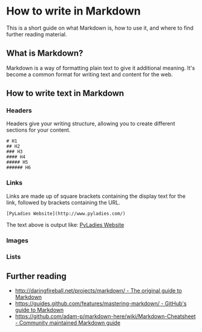 # How to write in Markdown

This is a short guide on what Markdown is, how to use it, and where to find further reading material.

## What is Markdown?

Markdown is a way of formatting plain text to give it additional meaning. It's become a common format for writing text and content for the web. 

## How to write text in Markdown

### Headers

Headers give your writing structure, allowing you to create different sections for your content.

```
# H1
## H2
### H3
#### H4
##### H5
###### H6
```

### Links

Links are made up of square brackets containing the display text for the link, followed by brackets containing the URL.

```
[PyLadies Website](http://www.pyladies.com/)
```

The text above is output like: [PyLadies Website](http://www.pyladies.com/)

### Images

### Lists

## Further reading

- [http://daringfireball.net/projects/markdown/ - The original guide to Markdown](http://daringfireball.net/projects/markdown/)
- [https://guides.github.com/features/mastering-markdown/ - GitHub's guide to Markdown](https://guides.github.com/features/mastering-markdown/)
- [https://github.com/adam-p/markdown-here/wiki/Markdown-Cheatsheet - Community maintained Markdown guide](https://github.com/adam-p/markdown-here/wiki/Markdown-Cheatsheet)